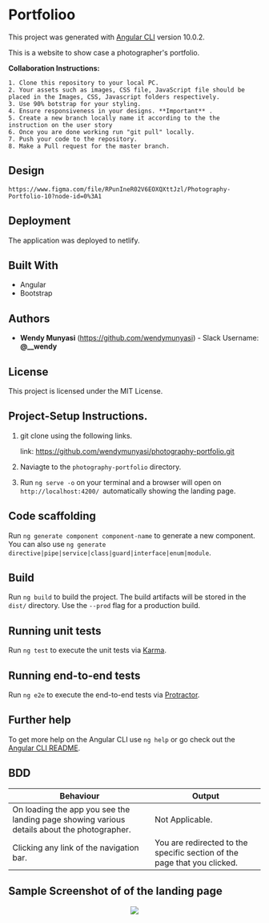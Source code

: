 # Portfolioo

This project was generated with [Angular CLI](https://github.com/angular/angular-cli) version 10.0.2.

This is a website to show case a photographer's portfolio.



**Collaboration Instructions:**

    1. Clone this repository to your local PC.
    2. Your assets such as images, CSS file, JavaScript file should be placed in the Images, CSS, Javascript folders respectively.
    3. Use 90% botstrap for your styling.
    4. Ensure responsiveness in your designs. **Important** .
    5. Create a new branch locally name it according to the the instruction on the user story
    6. Once you are done working run "git pull" locally.
    7. Push your code to the repository.
    8. Make a Pull request for the master branch. 

## Design
    https://www.figma.com/file/RPunIneR02V6EOXQXttJzl/Photography-Portfolio-10?node-id=0%3A1


##  Deployment

The application was deployed to netlify.

##  Built With

*  Angular
*  Bootstrap


##  Authors

* **Wendy Munyasi**  (https://github.com/wendymunyasi) - Slack Username: **@__wendy**

##  License

This project is licensed under the MIT License.


## Project-Setup Instructions.

1. git clone using the following links.

   link: https://github.com/wendymunyasi/photography-portfolio.git

2. Naviagte to the `photography-portfolio` directory.
3. Run `ng serve -o` on your terminal and a browser will open on `http://localhost:4200/ `automatically showing the landing page. 


## Code scaffolding

Run `ng generate component component-name` to generate a new component. You can also use `ng generate directive|pipe|service|class|guard|interface|enum|module`.

## Build

Run `ng build` to build the project. The build artifacts will be stored in the `dist/` directory. Use the `--prod` flag for a production build.

## Running unit tests

Run `ng test` to execute the unit tests via [Karma](https://karma-runner.github.io).

## Running end-to-end tests

Run `ng e2e` to execute the end-to-end tests via [Protractor](http://www.protractortest.org/).

## Further help

To get more help on the Angular CLI use `ng help` or go check out the [Angular CLI README](https://github.com/angular/angular-cli/blob/master/README.md).


## BDD

| Behaviour | Output |
| --------- | ------ |
|On loading the app you see the landing page showing various details about the photographer.|Not Applicable.|
|Clicking any link of the navigation bar.|You are redirected to the specific section of the page that you clicked.|


## Sample Screenshot of of the landing page

<div style="text-align:center">
    <img src="./src/assets/img/photography-portfolio.png">
</div>
